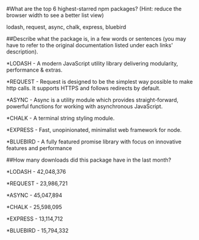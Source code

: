 #What are the top 6 highest-starred npm packages? (Hint: reduce the browser width to see a better list view)

lodash, request, async, chalk, express, bluebird

##Describe what the package is, in a few words or sentences (you may have to refer to the original documentation listed under each links' description).

*LODASH - A modern JavaScript utility library delivering modularity, performance & extras.

*REQUEST - Request is designed to be the simplest way possible to make http calls. It supports HTTPS and follows redirects by default.

*ASYNC - Async is a utility module which provides straight-forward, powerful functions for working with asynchronous JavaScript.

*CHALK - A terminal string styling module.

*EXPRESS - Fast, unopinionated, minimalist web framework for node.

*BLUEBIRD - A fully featured promise library with focus on innovative features and performance

##How many downloads did this package have in the last month?

*LODASH - 42,048,376

*REQUEST - 23,986,721

*ASYNC - 45,047,894

*CHALK - 25,598,095

*EXPRESS - 13,114,712

*BLUEBIRD - 15,794,332

